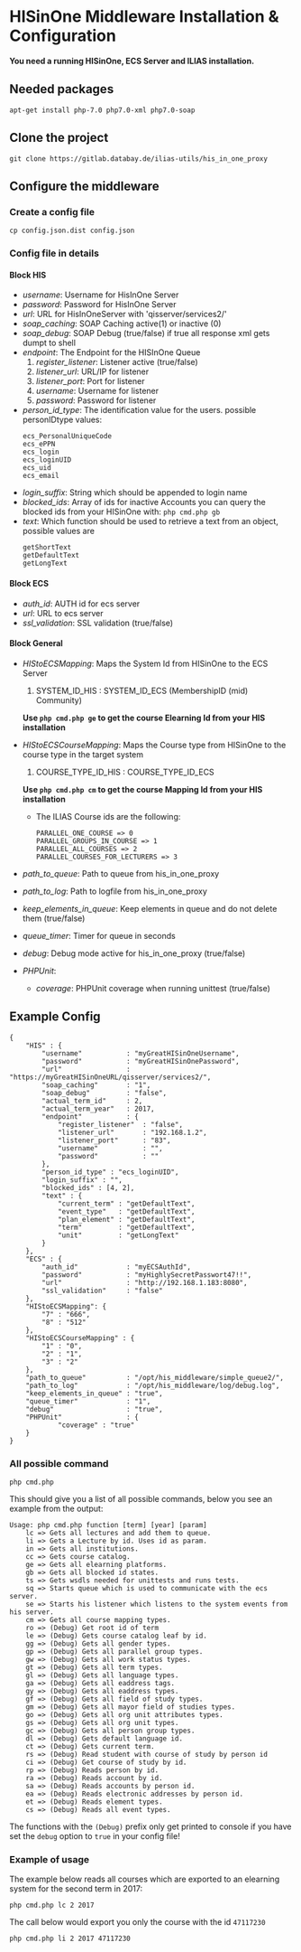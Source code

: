 # HISinOne Middleware Installation & Configuration

**You need a running HISinOne, ECS Server and ILIAS installation.**

## Needed packages
    apt-get install php-7.0 php7.0-xml php7.0-soap

## Clone the project 
    git clone https://gitlab.databay.de/ilias-utils/his_in_one_proxy

## Configure the middleware
### Create a config file
    cp config.json.dist config.json
### Config file in details
#### Block HIS
* _username_: Username for HisInOne Server
* _password_: Password for HisInOne Server
* _url_: URL for HisInOneServer with 'qisserver/services2/'
* _soap_caching_: SOAP Caching active(1) or inactive (0)
* _soap_debug_: SOAP Debug (true/false) if true all response xml gets dumpt to shell
* _endpoint_: The Endpoint for the HISInOne Queue
  1. _register_listener_: Listener active (true/false)
  2. _listener_url_: URL/IP for listener
  3. _listener_port_: Port for listener
  4. _username_: Username for listener
  5. _password_: Password for listener
* _person_id_type_:  The identification value for the users. possible personIDtype values:
    ```
    ecs_PersonalUniqueCode
    ecs_ePPN
    ecs_login
    ecs_loginUID
    ecs_uid
    ecs_email
  ```
* _login_suffix_: String which should be appended to login name
* _blocked_ids_: Array of ids for inactive Accounts you can query the blocked ids from your HISinOne with: 
    ```php cmd.php gb```
* _text_: Which function should be used to retrieve a text from an object, possible values are
    ```
    getShortText 
    getDefaultText 
    getLongText
    ```
#### Block ECS 
* _auth_id_: AUTH id for ecs server
* _url_: URL to ecs server
* _ssl_validation_: SSL validation (true/false)
#### Block General
* _HIStoECSMapping_: Maps the System Id from HISinOne to the ECS Server
  1. SYSTEM_ID_HIS : SYSTEM_ID_ECS (MembershipID (mid) Community)
    
   **Use ```php cmd.php ge``` to get the course Elearning Id from your HIS installation**

* _HIStoECSCourseMapping_: Maps the Course type from HISinOne to the course type in the target system 
  1. COURSE_TYPE_ID_HIS : COURSE_TYPE_ID_ECS

   **Use ```php cmd.php cm``` to get the course Mapping Id from your HIS installation**

    * The ILIAS Course ids are the following:
      ```
      PARALLEL_ONE_COURSE => 0
      PARALLEL_GROUPS_IN_COURSE => 1
      PARALLEL_ALL_COURSES => 2
      PARALLEL_COURSES_FOR_LECTURERS => 3
      ```
* _path_to_queue_: Path to queue from his_in_one_proxy
* _path_to_log_: Path to logfile from his_in_one_proxy
* _keep_elements_in_queue_: Keep elements in queue and do not delete them (true/false)
* _queue_timer_: Timer for queue in seconds
* _debug_: Debug mode active for his_in_one_proxy (true/false)
* _PHPUnit_:   
  * _coverage_: PHPUnit coverage when running unittest (true/false)

## Example Config

    {
    	"HIS" : {
    		"username"           : "myGreatHISinOneUsername",
    		"password"           : "myGreatHISinOnePassword",
    		"url"                : "https://myGreatHISinOneURL/qisserver/services2/",
    		"soap_caching"       : "1",
    		"soap_debug"         : "false",
    		"actual_term_id"     : 2,
    		"actual_term_year"   : 2017,
    		"endpoint"           : {
    			"register_listener"  : "false",
    			"listener_url"       : "192.168.1.2",
    			"listener_port"      : "83",
    			"username"           : "",
    			"password"           : ""
    		},
    		"person_id_type" : "ecs_loginUID",
    		"login_suffix" : "",
    		"blocked_ids" : [4, 2],
    		"text" : {
    			"current_term" : "getDefaultText",
    			"event_type"   : "getDefaultText",
    			"plan_element" : "getDefaultText",
    			"term"         : "getDefaultText",
    			"unit"         : "getLongText"
    		}
    	},
    	"ECS" : {
    		"auth_id"            : "myECSAuthId",
    		"password"           : "myHighlySecretPasswort47!!",
    		"url"                : "http://192.168.1.183:8080",
    		"ssl_validation"     : "false"
    	},
    	"HIStoECSMapping": {
    		"7" : "666",
    		"8" : "512"
    	},
    	"HIStoECSCourseMapping" : {
    		"1" : "0",
    		"2" : "1",
    		"3" : "2"
    	},
    	"path_to_queue"          : "/opt/his_middleware/simple_queue2/",
    	"path_to_log"            : "/opt/his_middleware/log/debug.log",
    	"keep_elements_in_queue" : "true",
    	"queue_timer"            : "1",
    	"debug"                  : "true",
    	"PHPUnit"                : {
    			"coverage" : "true"
    	}
    }
### All possible command
```
php cmd.php
```
This should give you a list of all possible commands, below you see an example from the output:
```
Usage: php cmd.php function [term] [year] [param]
    lc => Gets all lectures and add them to queue.
    li => Gets a Lecture by id. Uses id as param.
    in => Gets all institutions.
    cc => Gets course catalog.
    ge => Gets all elearning platforms.
    gb => Gets all blocked id states.
    ts => Gets wsdls needed for unittests and runs tests.
    sq => Starts queue which is used to communicate with the ecs server.
    se => Starts his listener which listens to the system events from his server.
    cm => Gets all course mapping types.
    ro => (Debug) Get root id of term
    le => (Debug) Gets course catalog leaf by id.
    gg => (Debug) Gets all gender types.
    gp => (Debug) Gets all parallel group types.
    gw => (Debug) Gets all work status types.
    gt => (Debug) Gets all term types.
    gl => (Debug) Gets all language types.
    ga => (Debug) Gets all eaddress tags.
    gy => (Debug) Gets all eaddress types.
    gf => (Debug) Gets all field of study types.
    gm => (Debug) Gets all mayor field of studies types.
    go => (Debug) Gets all org unit attributes types.
    gs => (Debug) Gets all org unit types.
    gc => (Debug) Gets all person group types.
    dl => (Debug) Gets default language id.
    ct => (Debug) Gets current term.
    rs => (Debug) Read student with course of study by person id
    ci => (Debug) Get course of study by id.
    rp => (Debug) Reads person by id.
    ra => (Debug) Reads account by id.
    sa => (Debug) Reads accounts by person id.
    ea => (Debug) Reads electronic addresses by person id.
    et => (Debug) Reads element types.
    cs => (Debug) Reads all event types.
```
The functions with the ```(Debug)``` prefix only get printed to console if you have set the ```debug``` option to ```true``` in your config file!

### Example of usage
The example below reads all courses which are exported to an elearning system for the second term in 2017:
```
php cmd.php lc 2 2017
```
The call below would export you only the course with the id ```47117230```
```
php cmd.php li 2 2017 47117230
```